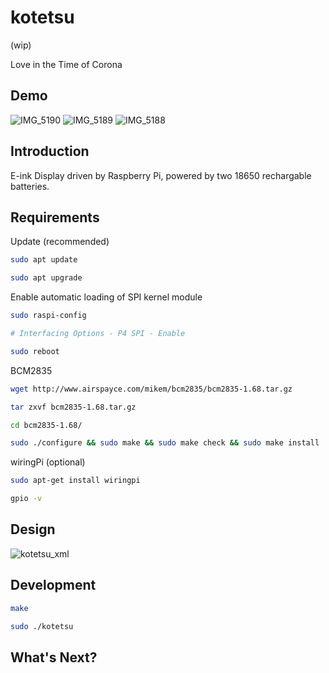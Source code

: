 # kotetsu

(wip)

Love in the Time of Corona

## Demo

![IMG_5190](https://user-images.githubusercontent.com/46537987/151684689-d26080f0-e15d-479a-b8f1-a48a87c5b144.jpg)
![IMG_5189](https://user-images.githubusercontent.com/46537987/151684695-60c187ae-a488-49db-99dd-8d8c69d13cb4.jpg)
![IMG_5188](https://user-images.githubusercontent.com/46537987/151684697-881ef347-b77e-42bd-8be1-c1a8f06b7331.jpg)

## Introduction

E-ink Display driven by Raspberry Pi, powered by two 18650 rechargable batteries.

## Requirements

Update (recommended)
```bash
sudo apt update

sudo apt upgrade
```

Enable automatic loading of SPI kernel module
```bash
sudo raspi-config

# Interfacing Options - P4 SPI - Enable

sudo reboot
```

BCM2835
```bash
wget http://www.airspayce.com/mikem/bcm2835/bcm2835-1.68.tar.gz

tar zxvf bcm2835-1.68.tar.gz

cd bcm2835-1.68/

sudo ./configure && sudo make && sudo make check && sudo make install
```

wiringPi (optional)
```bash
sudo apt-get install wiringpi

gpio -v
```

## Design
![kotetsu_xml](https://user-images.githubusercontent.com/46537987/151235465-79709578-8311-4fe6-a960-31c8aee52772.png)

## Development

```bash
make

sudo ./kotetsu
```

## What's Next?
